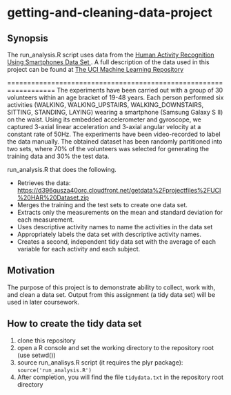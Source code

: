# getting-and-cleaning-data-project
 
## Synopsis
 The run_analysis.R script uses data from the [Human Activity Recognition Using Smartphones Data Set ](https://d396qusza40orc.cloudfront.net/getdata%2Fprojectfiles%2FUCI%20HAR%20Dataset.zip). A full description of the data used in this project can be found at [The UCI Machine Learning Repository](http://archive.ics.uci.edu/ml/datasets/Human+Activity+Recognition+Using+Smartphones)
  
==================================================================
The experiments have been carried out with a group of 30 volunteers within an age bracket of 19-48 years. Each person performed six activities (WALKING, WALKING_UPSTAIRS, WALKING_DOWNSTAIRS, SITTING, STANDING, LAYING) wearing a smartphone (Samsung Galaxy S II) on the waist. Using its embedded accelerometer and gyroscope, we captured 3-axial linear acceleration and 3-axial angular velocity at a constant rate of 50Hz. The experiments have been video-recorded to label the data manually. The obtained dataset has been randomly partitioned into two sets, where 70% of the volunteers was selected for generating the training data and 30% the test data. 
 
  run_analysis.R that does the following.
* Retrieves the data: https://d396qusza40orc.cloudfront.net/getdata%2Fprojectfiles%2FUCI%20HAR%20Dataset.zip
* Merges the training and the test sets to create one data set.
* Extracts only the measurements on the mean and standard deviation for each measurement. 
* Uses descriptive activity names to name the activities in the data set
* Appropriately labels the data set with descriptive activity names. 
* Creates a second, independent tidy data set with the average of each variable for each activity and each subject. 

## Motivation

The purpose of this project is to demonstrate ability to collect, work with, and clean a data set.   Output from this assignment (a tidy data set) will be used in later coursework. 

## How to create the tidy data set
1. clone this repository  
2. open a R console and set the working directory to the repository root (use setwd())
3. source run_analisys.R script (it requires the plyr package): `source('run_analysis.R')` 
4. After completion, you will find the file `tidydata.txt` in the repository root directory
